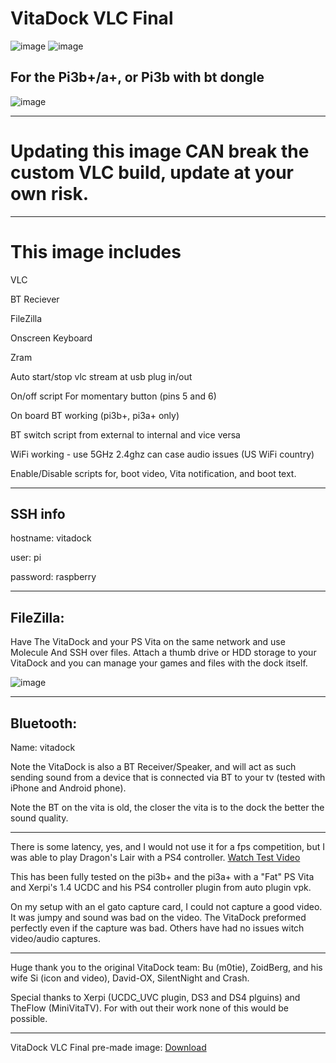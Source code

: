 # VitaDock VLC Final

![image](https://github.com/CrashCortez/vitadock-vlc/blob/master/icon/wooden.jpg)
![image](https://github.com/CrashCortez/vitadock-vlc/blob/master/icon/mini.png)


For the Pi3b+/a+, or Pi3b with bt dongle
---------------
![image](https://github.com/CrashCortez/vitadock-vlc/blob/master/icon/pi.png)


-------------

# Updating this image CAN break the custom VLC build, update at your own risk. 
--------------


# This image includes

VLC

BT Reciever

FileZilla

Onscreen Keyboard

Zram

Auto start/stop vlc stream at usb plug in/out

On/off script For momentary button (pins 5 and 6)

On board BT working (pi3b+, pi3a+ only)

BT switch script from external to internal and vice versa

WiFi working - use 5GHz 2.4ghz can case audio issues (US WiFi country)

Enable/Disable scripts for, boot video, Vita notification, and boot text.

-------------
SSH  info
------
hostname: vitadock 

user: pi  

password: raspberry 

-----------------
FileZilla:
-----
Have The VitaDock and your PS Vita on the same network and use  Molecule And SSH over files. Attach a thumb drive or HDD storage to your VitaDock and you can manage your games and files with the dock itself. 

![image](https://github.com/CrashCortez/vitadock-vlc/blob/master/icon/filezilla.png)
 
--------------------- 
Bluetooth:
-------
Name: vitadock 

Note the VitaDock is also a BT Receiver/Speaker, and will act as such sending sound from a device that is connected via BT to your tv (tested with iPhone and Android phone).  

Note the BT on the vita is old, the closer the vita is to the dock the better the sound quality.

-----------------
There is some latency, yes, and I would not use it for a fps competition, but I was able to play Dragon's Lair with a PS4 controller. [Watch Test Video](https://youtu.be/j-mcQHRgISE)

This has been fully tested on the pi3b+ and the pi3a+ with a "Fat" PS Vita and Xerpi's 1.4 UCDC and his PS4 controller plugin from auto plugin vpk. 

On my setup with an el gato capture card, I could not capture a good video. It was jumpy and sound was bad on the video. The VitaDock preformed perfectly even if the capture was bad.  Others have had no issues witch video/audio captures. 

---------------
Huge thank you to the original VitaDock team: Bu (m0tie), ZoidBerg, and his wife Si (icon and video), David-OX, SilentNight and Crash. 

Special thanks to Xerpi (UCDC_UVC plugin, DS3 and DS4 plguins) and TheFlow (MiniVitaTV). For with out their work none of this would be possible. 

------------
VitaDock VLC Final pre-made image: [Download](https://drive.google.com/file/d/1athBPeKyaEyIVlC-bIuqu38SslV-cSaj/view?usp=drivesdk)
